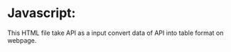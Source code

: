 # Javascript:

This HTML file take API as a input convert data of API into table format on webpage.
